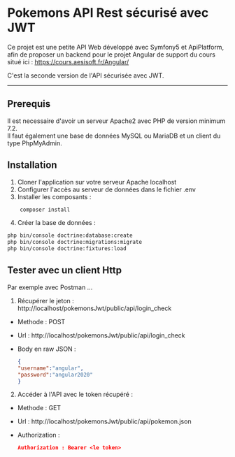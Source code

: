 # Pokemons API Rest sécurisé avec JWT

Ce projet est une petite API Web développé avec Symfony5 et ApiPlatform, afin de proposer un backend pour le projet Angular de support du cours situé ici : https://cours.aesisoft.fr/Angular/

C'est la seconde version de l'API sécurisée avec JWT.

___

## Prerequis

Il est necessaire d'avoir un serveur Apache2 avec PHP de version minimum 7.2.<br/>
Il faut également une base de données MySQL ou MariaDB et un client du type PhpMyAdmin.

## Installation

1. Cloner l'application sur votre serveur Apache localhost
2. Configurer l'accès au serveur de données dans le fichier .env
3. Installer les composants :

```Bash
    composer install
```

4. Créer la base de données :

```Bash
php bin/console doctrine:database:create
php bin/console doctrine:migrations:migrate
php bin/console doctrine:fixtures:load
```

## Tester avec un client Http

Par exemple avec Postman ...

1. Récupérer le jeton : http://localhost/pokemonsJwt/public/api/login_check

- Methode : POST <br/>
- Url : http://localhost/pokemonsJwt/public/api/login_check <br/>
- Body en raw JSON : 

    ```JSON
    {
    "username":"angular",
    "password":"angular2020"
    }
    ```

2. Accéder à l'API avec le token récupéré :

- Methode : GET <br/>
- Url : http://localhost/pokemonsJwt/public/api/pokemon.json <br/>
- Authorization : 

    ```JSON
    Authorization : Bearer <le token>
    ```
